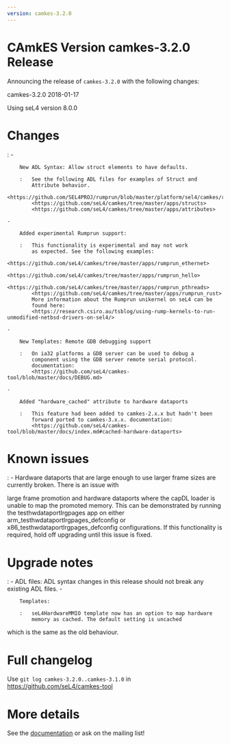 ```yaml
---
version: camkes-3.2.0
---
```

# CAmkES Version camkes-3.2.0 Release


Announcing the release of `camkes-3.2.0` with the following changes:

camkes-3.2.0 2018-01-17

Using seL4 version 8.0.0

# Changes


:   -   

        New ADL Syntax: Allow struct elements to have defaults.

        :   See the following ADL files for examples of Struct and
            Attribute behavior.
            <https://github.com/SEL4PROJ/rumprun/blob/master/platform/sel4/camkes/rumprun.camkes>
            <https://github.com/seL4/camkes/tree/master/apps/structs>
            <https://github.com/seL4/camkes/tree/master/apps/attributes>

    -   

        Added experimental Rumprun support:

        :   This functionality is experimental and may not work
            as expected. See the following examples:
            <https://github.com/seL4/camkes/tree/master/apps/rumprun_ethernet>
            <https://github.com/seL4/camkes/tree/master/apps/rumprun_hello>
            <https://github.com/seL4/camkes/tree/master/apps/rumprun_pthreads>
            <https://github.com/seL4/camkes/tree/master/apps/rumprun_rust>
            More information about the Rumprun unikernel on seL4 can be
            found here:
            <https://research.csiro.au/tsblog/using-rump-kernels-to-run-unmodified-netbsd-drivers-on-sel4/>

    -   

        New Templates: Remote GDB debugging support

        :   On ia32 platforms a GDB server can be used to debug a
            component using the GDB server remote serial protocol.
            documentation:
            <https://github.com/seL4/camkes-tool/blob/master/docs/DEBUG.md>

    -   

        Added "hardware_cached" attribute to hardware dataports

        :   This feature had been added to camkes-2.x.x but hadn't been
            forward ported to camkes-3.x.x. documentation:
            <https://github.com/seL4/camkes-tool/blob/master/docs/index.md#cached-hardware-dataports>

# Known issues


:   -   Hardware dataports that are large enough to use larger frame
        sizes are currently broken. There is an issue with

large frame promotion and hardware dataports where the capDL loader is
unable to map the promoted memory. This can be demonstrated by running
the testhwdataportlrgpages app on either
arm_testhwdataportlrgpages_defconfig or
x86_testhwdataportlrgpages_defconfig configurations. If this
functionality is required, hold off upgrading until this issue is fixed.

# Upgrade notes


:   -   ADL files: ADL syntax changes in this release should not break
        any existing ADL files.
    -   

        Templates:

        :   seL4HardwareMMIO template now has an option to map hardware
            memory as cached. The default setting is uncached

which is the same as the old behaviour.

# Full changelog
 Use `git log camkes-3.2.0..camkes-3.1.0` in
<https://github.com/seL4/camkes-tool>

# More details
 See the
[documentation](https://github.com/seL4/camkes-tool/blob/camkes-3.2.0/docs/index.md)
or ask on the mailing list!
